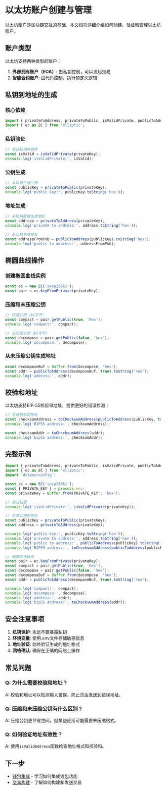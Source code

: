 # 以太坊账户创建与管理

以太坊账户是区块链交互的基础，本文档将详细介绍如何创建、验证和管理以太坊账户。

## 账户类型

以太坊支持两种类型的账户：

1. **外部拥有账户（EOA）**: 由私钥控制，可以发起交易
2. **智能合约账户**: 由代码控制，执行预定义逻辑

## 私钥到地址的生成

### 核心依赖

```typescript
import { privateToAddress, privateToPublic, isValidPrivate, publicToAddress, toChecksumAddress } from 'ethereumjs-util';
import { ec as EC } from 'elliptic';
```

### 私钥验证

```typescript
// 验证私钥有效性
const isValid = isValidPrivate(privateKey);
console.log('isValidPrivate:', isValid);
```

### 公钥生成

```typescript
// 从私钥生成公钥
const publicKey = privateToPublic(privateKey);
console.log('public key:', publicKey.toString('hex'));
```

### 地址生成

```typescript
// 从私钥直接生成地址
const address = privateToAddress(privateKey);
console.log('private to address:', address.toString('hex'));

// 从公钥生成地址
const addressFromPub = publicToAddress(publicKey).toString('hex');
console.log('public to address:', addressFromPub);
```

## 椭圆曲线操作

### 创建椭圆曲线实例

```typescript
const ec = new EC('secp256k1');
const pair = ec.keyFromPrivate(privateKey);
```

### 压缩和未压缩公钥

```typescript
// 压缩公钥（33字节）
const compact = pair.getPublic(true, 'hex');
console.log('compact:', compact);

// 未压缩公钥（65字节）
const decompose = pair.getPublic(false, 'hex');
console.log('decompose:', decompose);
```

### 从未压缩公钥生成地址

```typescript
const decomposeBuf = Buffer.from(decompose, 'hex');
const addr = publicToAddress(decomposeBuf, true).toString('hex');
console.log('address:', addr);
```

## 校验和地址

以太坊支持EIP-55校验和地址，提供更好的错误检测：

```typescript
// 生成校验和地址
const checksumAddress = toChecksumAddress(publicToAddress(publicKey, true).toString('hex'));
console.log('BIP55 address:', checksumAddress);

const checksumAddr = toChecksumAddress(addr);
console.log('bip55 address:', checksumAddr);
```

## 完整示例

```typescript
import { privateToAddress, privateToPublic, isValidPrivate, publicToAddress, toChecksumAddress } from 'ethereumjs-util';
import { ec as EC } from 'elliptic';
import 'dotenv/config';

const ec = new EC('secp256k1');
const { PRIVATE_KEY } = process.env;
const privateKey = Buffer.from(PRIVATE_KEY!, 'hex');

// 验证私钥
console.log('isValidPrivate:', isValidPrivate(privateKey));

// 生成公钥和地址
const publicKey = privateToPublic(privateKey);
const address = privateToAddress(privateKey);

console.log('public key:', publicKey.toString('hex'));
console.log('private to address:', address.toString('hex'));
console.log('public to address:', publicToAddress(publicKey).toString('hex'));
console.log('BIP55 address:', toChecksumAddress(publicToAddress(publicKey, true).toString('hex')));

// 椭圆曲线操作
const pair = ec.keyFromPrivate(privateKey);
const compact = pair.getPublic(true, 'hex');
const decompose = pair.getPublic(false, 'hex');
const decomposeBuf = Buffer.from(decompose, 'hex');
const addr = publicToAddress(decomposeBuf, true).toString('hex');

console.log('compact:', compact);
console.log('decompose:', decompose);
console.log('address:', addr);
console.log('bip55 address:', toChecksumAddress(addr));
```

## 安全注意事项

1. **私钥保护**: 永远不要暴露私钥
2. **环境变量**: 使用.env文件存储敏感信息
3. **地址验证**: 始终验证生成的地址格式
4. **网络确认**: 确保在正确的网络上操作

## 常见问题

### Q: 为什么需要校验和地址？
A: 校验和地址可以检测输入错误，防止资金发送到错误地址。

### Q: 压缩和未压缩公钥有什么区别？
A: 压缩公钥更节省空间，但某些应用可能需要未压缩格式。

### Q: 如何验证地址有效性？
A: 使用`isValidAddress`函数检查地址格式和校验和。

## 下一步

- [钱包集成](./wallet.md) - 学习如何集成钱包功能
- [交易构建](../tx/transaction.md) - 了解如何构建和发送交易
